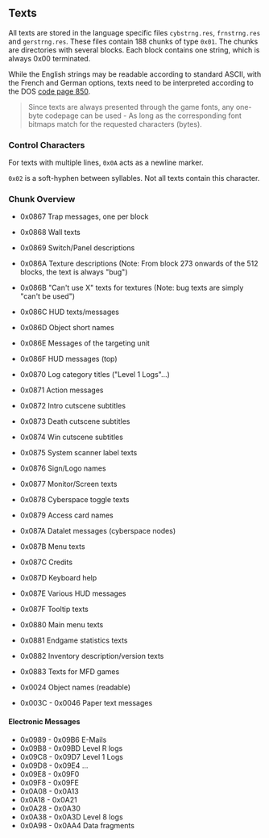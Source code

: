 ## Texts

All texts are stored in the language specific files ```cybstrng.res```, ```frnstrng.res``` and ```gerstrng.res```.
These files contain 188 chunks of type ```0x01```. The chunks are directories with several blocks. Each block contains
one string, which is always 0x00 terminated.

While the English strings may be readable according to standard ASCII, with the French and German options, texts
need to be interpreted according to the DOS [code page 850](http://en.wikipedia.org/wiki/Code_page_850).

> Since texts are always presented through the game fonts, any one-byte codepage can be used - As long as the
> corresponding font bitmaps match for the requested characters (bytes).

### Control Characters

For texts with multiple lines, ```0x0A``` acts as a newline marker.

```0x02``` is a soft-hyphen between syllables. Not all texts contain this character.

### Chunk Overview

* 0x0867 Trap messages, one per block
* 0x0868 Wall texts
* 0x0869 Switch/Panel descriptions
* 0x086A Texture descriptions (Note: From block 273 onwards of the 512 blocks, the text is always "bug")
* 0x086B "Can't use X" texts for textures (Note: bug texts are simply "can't be used")
* 0x086C HUD texts/messages
* 0x086D Object short names
* 0x086E Messages of the targeting unit
* 0x086F HUD messages (top)
* 0x0870 Log category titles ("Level 1  Logs"...)
* 0x0871 Action messages
* 0x0872 Intro cutscene subtitles
* 0x0873 Death cutscene subtitles
* 0x0874 Win cutscene subtitles
* 0x0875 System scanner label texts
* 0x0876 Sign/Logo names
* 0x0877 Monitor/Screen texts
* 0x0878 Cyberspace toggle texts
* 0x0879 Access card names
* 0x087A Datalet messages (cyberspace nodes)
* 0x087B Menu texts
* 0x087C Credits
* 0x087D Keyboard help
* 0x087E Various HUD messages
* 0x087F Tooltip texts
* 0x0880 Main menu texts
* 0x0881 Endgame statistics texts
* 0x0882 Inventory description/version texts
* 0x0883 Texts for MFD games

* 0x0024 Object names (readable)

* 0x003C - 0x0046  Paper text messages

#### Electronic Messages

* 0x0989 - 0x09B6  E-Mails
* 0x09B8 - 0x09BD  Level R logs
* 0x09C8 - 0x09D7  Level 1 Logs
* 0x09D8 - 0x09E4  ...
* 0x09E8 - 0x09F0
* 0x09F8 - 0x09FE
* 0x0A08 - 0x0A13
* 0x0A18 - 0x0A21
* 0x0A28 - 0x0A30
* 0x0A38 - 0x0A3D  Level 8 logs
* 0x0A98 - 0x0AA4  Data fragments
